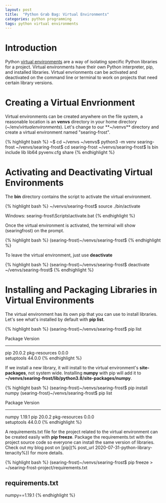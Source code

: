 ```yaml
---
layout: post
title:  "Python Grab Bag: Virtual Environments"
categories: python programming
tags: python virtual environments
---
```


# Introduction
Python [virtual environments](https://docs.python.org/3/tutorial/venv.html) are a way of isolating specific Python libraries for a project. 
Virtual environments have their own Python interpreter, pip, and installed libraries. 
Virtual envrionments can be activated and deactivated on the command line or terminal to work on projects that need certain library versions. 

# Creating a Virtual Envrionment
Virtual environments can be created anywhere on the file system, a reasonable location is an **venvs** directory in your home directory (~/env/*virtualenvironments*).
Let's change to our **~/venvs** directory and create a virtual environment named "searing-frost". 

{% highlight bash %}
~$ cd ~/venvs
~/venvs$ python3 -m venv searing-frost
~/venvs/searing-frost$ cd searing-frost
~/venvs/searing-frost$ ls
bin  include  lib  lib64  pyvenv.cfg  share
{% endhighlight %}

# Activating and Deactivating Virtual Environments
The **bin** directory contains the script to activate the virtual environment. 

{% highlight bash %}
~/venvs/searing-frost$ source ./bin/activate

Windows: searing-frost\Scripts\activate.bat
{% endhighlight %}

Once the virtual environment is activated, the terminal will show (searingfrost) on the prompt.

{% highlight bash %}
(searing-frost)~/venvs/searing-frost$
{% endhighlight %}

To leave the virtual environment, just use **deactivate**

{% highlight bash %}
(searing-frost)~/venvs/searing-frost$ deactivate
~/venvs/searing-frost$
{% endhighlight %}

# Installing and Packaging Libraries in Virtual Environments
The virtual environment has its own pip that you can use to install libraries. 
Let's see what's installed by default with **pip list**. 

{% highlight bash %}
(searing-frost)~/venvs/searing-frost$ pip list

Package       Version
------------- -------
pip           20.0.2 
pkg-resources 0.0.0  
setuptools    44.0.0 
{% endhighlight %}

If we install a new library, it will install to the virtual environment's **site-packages**, not system wide. 
Installing **numpy** with pip will add it to **~/venvs/searing-frost/lib/python3.8/site-packages/numpy**.

{% highlight bash %}
(searing-frost)~/venvs/searing-frost$ pip install numpy
(searing-frost)~/venvs/searing-frost$ pip list

Package       Version
------------- -------
numpy         1.19.1 
pip           20.0.2 
pkg-resources 0.0.0  
setuptools    44.0.0 
{% endhighlight %}

A requirements.txt file for the project related to the virtual environment can be created easily with **pip freeze**.
Package the requirements.txt with the project source code so everyone can install the same version of libraries. 
Check out my blog post on [pip](% post_url 2020-07-31-python-library-tenacity%}) for more details.

{% highlight bash %}
(searing-frost)~/venvs/searing-frost$ pip freeze > ~/searing-frost-project/requirements.txt

requirements.txt
----------------
numpy==1.19.1
{% endhighlight %}

